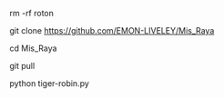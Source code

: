rm -rf roton

git clone https://github.com/EMON-LIVELEY/Mis_Raya

cd Mis_Raya

git pull

python tiger-robin.py
